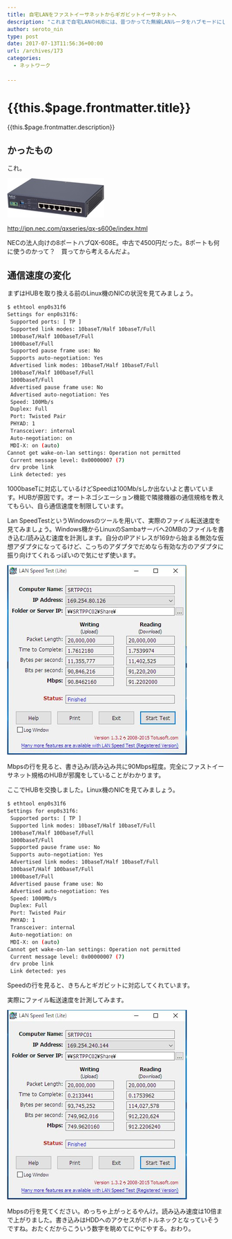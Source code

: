 ```yaml
---
title: 自宅LANをファストイーサネットからギガビットイーサネットへ
description: "これまで自宅LANのHUBには、昔つかってた無線LANルータをハブモードにして使用していました。これがもう10年くらい前の代物で、なんとギガビットイーサネットに対応していない。LAN内通信のボトルネックになっていたので、ギガビット対応のHUBに買い換えました"
author: seroto_nin
type: post
date: 2017-07-13T11:56:36+00:00
url: /archives/173
categories:
  - ネットワーク

---
```

# {{this.$page.frontmatter.title}}

{{this.$page.frontmatter.description}}

<!--more-->

## かったもの

これ。

![S608E-m.jpg](./S608E-m.jpg)

<http://jpn.nec.com/qxseries/qx-s600e/index.html>

NECの法人向けの8ポートハブQX-608E。中古で4500円だった。8ポートも何に使うのかって？　買ってから考えるんだよ。

## 通信速度の変化

まずはHUBを取り換える前のLinux機のNICの状況を見てみましょう。

```bash
$ ethtool enp0s31f6
Settings for enp0s31f6:
 Supported ports: [ TP ]
 Supported link modes: 10baseT/Half 10baseT/Full
 100baseT/Half 100baseT/Full
 1000baseT/Full
 Supported pause frame use: No
 Supports auto-negotiation: Yes
 Advertised link modes: 10baseT/Half 10baseT/Full
 100baseT/Half 100baseT/Full
 1000baseT/Full
 Advertised pause frame use: No
 Advertised auto-negotiation: Yes
 Speed: 100Mb/s
 Duplex: Full
 Port: Twisted Pair
 PHYAD: 1
 Transceiver: internal
 Auto-negotiation: on
 MDI-X: on (auto)
Cannot get wake-on-lan settings: Operation not permitted
 Current message level: 0x00000007 (7)
 drv probe link
 Link detected: yes
 ```

1000baseTに対応しているけどSpeedは100Mb/sしか出ないよと書いています。HUBが原因です。オートネゴシエーション機能で隣接機器の通信規格を教えてもらい、自ら通信速度を制限しています。

Lan SpeedTestというWindowsのツールを用いて、実際のファイル転送速度を見てみましょう。Windows機からLinuxのSambaサーバへ20MBのファイルを書き込む/読み込む速度を計測します。自分のIPアドレスが169から始まる無効な仮想アダプタになってるけど、こっちのアダプタでだめなら有効な方のアダプタに振り向けてくれるっぽいので気にせず使います。

![WS000010.jpg](./WS000010.jpg)

Mbpsの行を見ると、書き込み/読み込み共に90Mbps程度。完全にファストイーサネット規格のHUBが邪魔をしていることがわかります。

ここでHUBを交換しました。Linux機のNICを見てみましょう。

```bash
$ ethtool enp0s31f6
Settings for enp0s31f6:
 Supported ports: [ TP ]
 Supported link modes: 10baseT/Half 10baseT/Full
 100baseT/Half 100baseT/Full
 1000baseT/Full
 Supported pause frame use: No
 Supports auto-negotiation: Yes
 Advertised link modes: 10baseT/Half 10baseT/Full
 100baseT/Half 100baseT/Full
 1000baseT/Full
 Advertised pause frame use: No
 Advertised auto-negotiation: Yes
 Speed: 1000Mb/s
 Duplex: Full
 Port: Twisted Pair
 PHYAD: 1
 Transceiver: internal
 Auto-negotiation: on
 MDI-X: on (auto)
Cannot get wake-on-lan settings: Operation not permitted
 Current message level: 0x00000007 (7)
 drv probe link
 Link detected: yes
```

Speedの行を見ると、きちんとギガビットに対応してくれています。

実際にファイル転送速度を計測してみます。

![WS000011.jpg](./WS000011.jpg)

Mbpsの行を見てください。めっちゃ上がっとるやんけ。読み込み速度は10倍まで上がりました。書き込みはHDDへのアクセスがボトルネックとなっていそうですね。おたくだからこういう数字を眺めてにやにやする。おわり。
